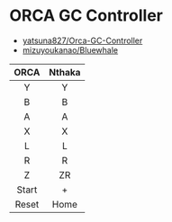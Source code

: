 # ORCA GC Controller

- [yatsuna827/Orca-GC-Controller](https://github.com/yatsuna827/Orca-GC-Controller)
- [mizuyoukanao/Bluewhale](https://github.com/mizuyoukanao/Bluewhale)

| ORCA  | Nthaka |
| :---: | :----: |
|   Y   |   Y    |
|   B   |   B    |
|   A   |   A    |
|   X   |   X    |
|   L   |   L    |
|   R   |   R    |
|   Z   |   ZR   |
| Start |   +    |
| Reset |  Home  |